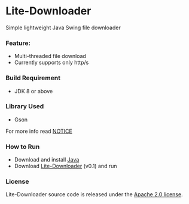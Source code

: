 # Lite-Downloader
Simple lightweight Java Swing file downloader

### Feature:
* Multi-threaded file download
* Currently supports only http/s

### Build Requirement
* JDK 8 or above

### Library Used
* Gson

For more info read [NOTICE](NOTICE)

### How to Run
* Download and install [Java](https://java.com/en/download/)
* Download [Lite-Downloader](https://raw.githubusercontent.com/nabilanam/Lite-Downloader/master/dist/Lite-Downloader-0.1.jar) (v0.1) and run


### License

Lite-Downloader source code is released under the [Apache 2.0 license](LICENSE).
